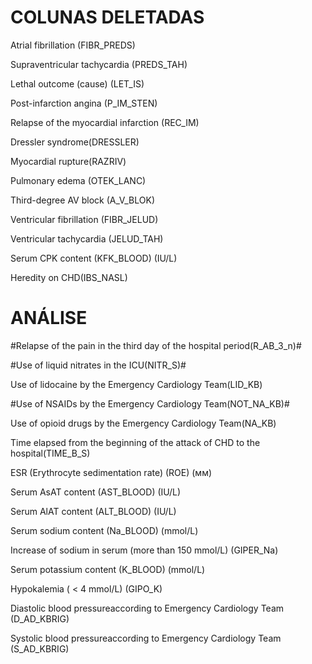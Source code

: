 # COLUNAS DELETADAS

Atrial fibrillation (FIBR_PREDS)

Supraventricular tachycardia (PREDS_TAH)

Lethal outcome (cause) (LET_IS)

Post-infarction angina (P_IM_STEN)

Relapse of the myocardial infarction (REC_IM)

Dressler syndrome(DRESSLER)

Myocardial rupture(RAZRIV)

Pulmonary edema (OTEK_LANC)

Third-degree AV block (A_V_BLOK)

Ventricular fibrillation (FIBR_JELUD)

Ventricular tachycardia (JELUD_TAH)

Serum CPK content (KFK_BLOOD) (IU/L)

Heredity on CHD(IBS_NASL)

# ANÁLISE

#Relapse of the pain in the third day of the hospital period(R_AB_3_n)#

#Use of liquid nitrates in the ICU(NITR_S)#

Use of lidocaine by the Emergency Cardiology Team(LID_KB)

#Use of NSAIDs by the Emergency Cardiology Team(NOT_NA_KB)#

Use of opioid drugs by the Emergency Cardiology Team(NA_KB)

Time elapsed from the beginning of the attack of CHD to the hospital(TIME_B_S)

ESR (Erythrocyte sedimentation rate) (ROE) (мм)

Serum AsAT content (AST_BLOOD) (IU/L)

Serum AlAT content (ALT_BLOOD) (IU/L)

Serum sodium content (Na_BLOOD) (mmol/L)

Increase of sodium in serum (more than 150 mmol/L) (GIPER_Na)

Serum potassium content (K_BLOOD) (mmol/L)

Hypokalemia ( < 4 mmol/L) (GIPO_K)

Diastolic blood pressureaccording to Emergency Cardiology Team (D_AD_KBRIG)

Systolic blood pressureaccording to Emergency Cardiology Team (S_AD_KBRIG)
